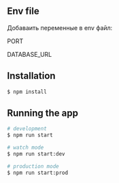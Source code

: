 ## Env file
Добаваить переменные в env файл:

PORT

DATABASE_URL

## Installation

```bash
$ npm install
```

## Running the app

```bash
# development
$ npm run start

# watch mode
$ npm run start:dev

# production mode
$ npm run start:prod
```
